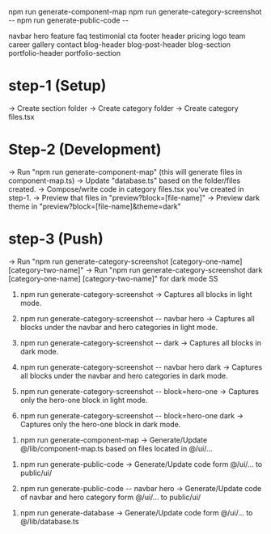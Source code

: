 npm run generate-component-map
npm run generate-category-screenshot -- 
npm run generate-public-code -- 

<!-- Category up-until created -->
navbar hero feature faq testimonial cta footer header pricing logo team career gallery contact blog-header blog-post-header blog-section portfolio-header portfolio-section



# step-1 (Setup)
-> Create section folder
-> Create category folder
-> Create category files.tsx

# Step-2 (Development)
-> Run "npm run generate-component-map" (this will generate files in component-map.ts)
-> Update "database.ts" based on the folder/files created.
-> Compose/write code in category files.tsx you've created in step-1.
-> Preview that files in "preview?block=[file-name]"
-> Preview dark theme in "preview?block=[file-name]&theme=dark"

# step-3 (Push)
-> Run "npm run generate-category-screenshot [category-one-name] [category-two-name]"
-> Run "npm run generate-category-screenshot dark [category-one-name] [category-two-name]" for dark mode SS


<!-- SCRIPT USAGE of generate-category-screenshot -->
1. npm run generate-category-screenshot
    -> Captures all blocks in light mode.

2. npm run generate-category-screenshot -- navbar hero 
    -> Captures all blocks under the navbar and hero categories in light mode.

3. npm run generate-category-screenshot -- dark
    -> Captures all blocks in dark mode.

4. npm run generate-category-screenshot -- navbar hero dark
    -> Captures all blocks under the navbar and hero categories in dark mode.

5. npm run generate-category-screenshot -- block=hero-one
    -> Captures only the hero-one block in light mode.

6. npm run generate-category-screenshot -- block=hero-one dark
    -> Captures only the hero-one block in dark mode.

<!-- SCRIPT USAGE of generate-component-map -->
1. npm run generate-component-map
    -> Generate/Update @/lib/component-map.ts based on files located in @/ui/...

<!-- SCRIPT USAGE of generate-public-code -->
1. npm run generate-public-code
    -> Generate/Update code form @/ui/... to public/ui/

2. npm run generate-public-code -- navbar hero
    -> Generate/Update code of navbar and hero category form @/ui/... to public/ui/

<!-- SCRIPT USAGE of generate/update - database -->
1. npm run generate-database
    -> Generate/Update code form @/ui/... to @/lib/database.ts